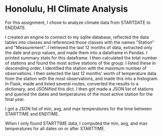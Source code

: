 # Honolulu, HI Climate Analysis


For this assignment, I chose to analyze climate data from STARTDATE to ENDDATE.


I created an engine to connect to my sqlite database, reflected the data tables into classes and referenced those classes with the names "Station" and "Measurement".
I retrieved the last 12 months of data, extracted only the date and prcp values, and made them into a dataframe in Pandas.
I printed summary stats for this dataframe.
I then calculated the total number of stations and found the most active stations of the group. I listed these in descending order.
I identified the station with the maximum number of observations.
I then selected the last 12 months' worth of temperature data from the station with the most observations, and made this into a histogram.
In Flask, made and listed several routes, converted the results to a dictionary, and JSONified this dict.
I then got made a JSON list of stations and queried the dates and temperatures of the most active station for the final year.


I got a JSON list of min, avg, and max temperatures for the time between STARTTIME and ENDTIME.


When I only found STARTTIME data, I computed the min, avg, and max temperatures for all dates on or after STARTTIME.

